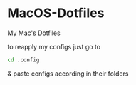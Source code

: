 # MacOS-Dotfiles
My Mac's Dotfiles


to reapply my configs just go to
```bash
cd .config
```
& paste configs according in their folders

